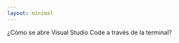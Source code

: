 ```yaml
---
layout: minimal
---
```


<!-- How do you open up Visual Studio Code through the terminal? -->
¿Cómo se abre Visual Studio Code a través de la terminal?